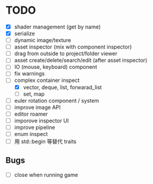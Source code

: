 # TODO

- [x] shader management (get by name)
- [x] serialize
- [ ] dynamic image/texture
- [ ] asset inspector (mix with component inspector)
- [ ] drag from outside to project/folder viewer
- [ ] asset create/delete/search/edit (after asset inspector)
- [ ] IO (mouse, keyboard) component
- [ ] fix warnings
- [ ] complex container inspect
  - [x] vector, deque, list, forwarad_list
  - [ ] set, map
- [ ] euler rotation component / system
- [ ] improve image API
- [ ] editor roamer
- [ ] imporove inspector UI
- [ ] improve pipeline
- [ ] enum inspect
- [ ] 用 std::begin 等替代 traits

## Bugs

- [ ] close when running game

